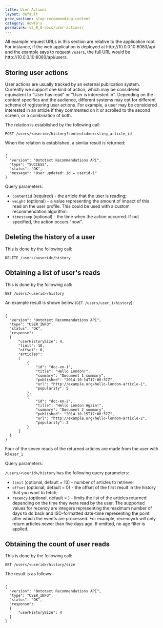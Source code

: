 ```yaml
---
title: User Actions
layout: default
prev_section: stop-recommending-content
category: HowTo's
permalink: v2_0_0-docs/user-actions/
---
```


<div class="info-badge">All example request URLs in this section are relative to the application root. For instance, if the web application is deployed at http://10.0.0.10:8080/api and the example says to request <code>/users</code>, the full URL would be http://10.0.0.10:8080/api/users.</div>

## Storing user actions

User actions are usually tracked by an external publication system. Currently we support one kind of action, which may be considered equivalent to "User has read" or "User is interested in". Depending on the content specifics and the audience, different systems may opt for different schema of registering user actions. For example, a user may be considered interested in an article if they commented on it or scrolled to the second screen, or a combination of both.

The relation is established by the following call:

```
POST /users/<userid>/history?contentid=existing_article_id
```

When the relation is established, a similar result is returned:

<pre><code>
{
  "version": "Ontotext Recommendations API",
  "type": "SUCCESS",
  "status": "OK",
  "message": "User updated: id = userid-1"
}
</code></pre>

Query parameters:

* `contentid` (required) - the article that the user is reading;
* `weight` (optional) - a value representing the amount of impact of this read on the user profile. This could be used with a custom recommendation algorithm.
* `timestamp` (optional) - the time when the action occurred. If not specified, the action occurs "now".

## Deleting the history of a user

This is done by the following call:

```
DELETE /users/<userid>/history
```

## Obtaining a list of user's reads

This is done by the following call:

```
GET /users/<userid>/history
```

An example result is shown below  (`GET /users/user_1/history`):

<pre><code>
{
  "version": "Ontotext Recommendations API",
  "type": "USER_INFO",
  "status": "OK",
  "response":
  {
      "userHistorySize": 4,
      "limit": 10,
      "offset": 0,
      "articles":
      [
          {
              "id": "doc-en-1",
              "title": "Hello London!",
              "summary": "Document 1 summary",
              "published": "2014-10-14T17:00:37Z",
              "url": "http://example.org/hello-london-article-1",
              "popularity": 5
          },
          {
              "id": "doc-en-2",
              "title": "Hello London Again!",
              "summary": "Document 2 summary",
              "published": "2014-10-15T17:00:37Z",
              "url": "http://example.org/hello-london-article-2",
              "popularity": 2
          }
      ]
  }
}
</code></pre>

Four of the seven reads of the returned articles are made from the user with id `user_1`

Query parameters:

`/users/<userid>/history` has the following query parameters:

- `limit` (optional, default = 10) - number of articles to retrieve;
- `offset` (optional, default = 0) - the offset of the first result in the history that you want to fetch;
- `recency` (optional, default = <empty>) - limits the list of the articles returned depending on the time they were read by the user. The supported values for recency are integers representing the maximum number of days to do back and ISO-formatted date-time representing the point after which the events are processed. For example, recency=5 will only return articles newer than five days ago. If omitted, no age filter is applied.


## Obtaining the count of user reads

This is done by the following call:

```
GET /users/<userid>/history/size
```

The result is as follows:

<pre><code>
{
  "version": "Ontotext Recommendations API",
  "type": "USER_INFO",
  "status": "OK",
  "response":
  {
      "userHistorySize": 4
  }
}
</code></pre>

